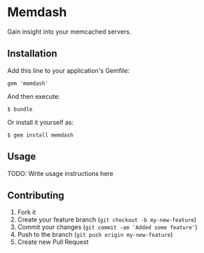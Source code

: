 # Memdash

Gain insight into your memcached servers.

## Installation

Add this line to your application's Gemfile:

    gem 'memdash'

And then execute:

    $ bundle

Or install it yourself as:

    $ gem install memdash

## Usage

TODO: Write usage instructions here

## Contributing

1. Fork it
2. Create your feature branch (`git checkout -b my-new-feature`)
3. Commit your changes (`git commit -am 'Added some feature'`)
4. Push to the branch (`git push origin my-new-feature`)
5. Create new Pull Request
